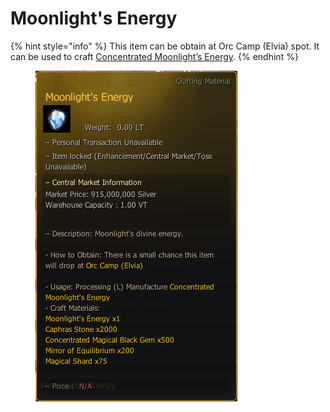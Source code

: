 # Moonlight's Energy

{% hint style="info" %}
This item can be obtain at Orc Camp (Elvia) spot. It can be used to craft [Concentrated Moonlight’s Energy](concentrated-moonlights-energy.md).
{% endhint %}

<figure><img src="../../.gitbook/assets/QQ截图20221102174649.png" alt=""><figcaption></figcaption></figure>
